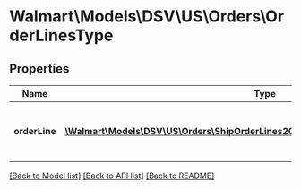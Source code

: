 # Walmart\Models\DSV\US\Orders\OrderLinesType

## Properties

Name | Type | Description | Notes
------------ | ------------- | ------------- | -------------
**orderLine** | [**\Walmart\Models\DSV\US\Orders\ShipOrderLines200ResponseOrderLinesOrderLineInner[]**](ShipOrderLines200ResponseOrderLinesOrderLineInner.md) | Purchase Order line information for each item | [optional]


[[Back to Model list]](./) [[Back to API list]](../../../../../README.md#supported-apis) [[Back to README]](../../../../../README.md)
